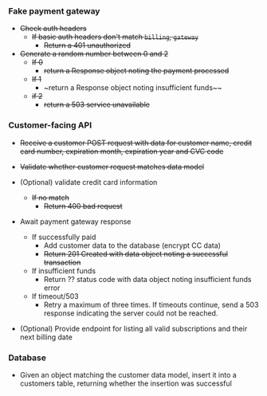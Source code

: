 ### Fake payment gateway ###

- ~~Check auth headers~~
    - ~~If basic auth headers don't match `billing`, `gateway`~~
        - ~~Return a 401 unauthorized~~
- ~~Generate a random number between 0 and 2~~
    - ~~If 0~~
        - ~~return a Response object noting the payment processed~~
    - ~~If 1~~
        - ~return a Response object noting insufficient funds~~
    - ~~if 2~~
        - ~~return a 503 service unavailable~~

### Customer-facing API ###

- ~~Receive a customer POST request with data for customer name, credit card number, expiration month, expiration year and CVC code~~
- ~~Validate whether customer request matches data model~~
- (Optional) validate credit card information
    - ~~If no match~~
        - ~~Return 400 bad request~~
- Await payment gateway response
    - If successfully paid
        - Add customer data to the database (encrypt CC data)
        - ~~Return 201 Created with data object noting a successful transaction~~
    - If insufficient funds
        - Return ?? status code with data object noting insufficient funds error
    - If timeout/503
        - Retry a maximum of three times. If timeouts continue, send a 503 response indicating the server could not be reached.

- (Optional) Provide endpoint for listing all valid subscriptions and their next billing date


### Database ###

- Given an object matching the customer data model, insert it into a customers table, returning whether the insertion was successful